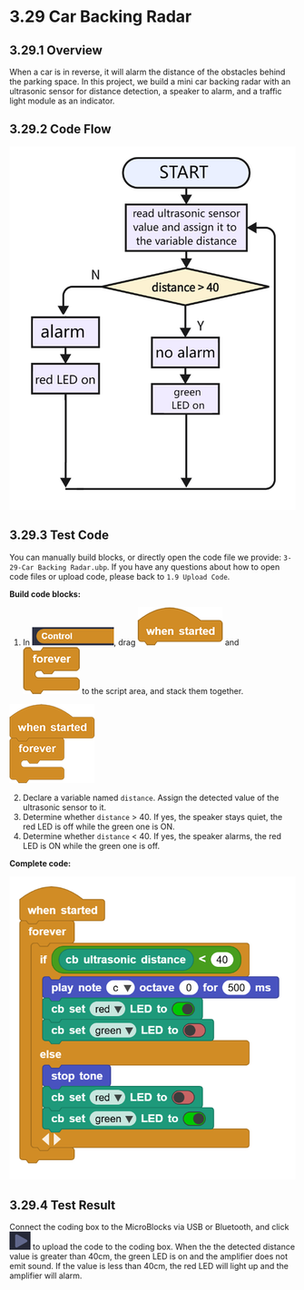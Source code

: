 # 3.29 Car Backing Radar

## 3.29.1 Overview

When a car is in reverse, it will alarm the distance of the obstacles behind the parking space. In this project, we build a mini car backing radar with an ultrasonic sensor for distance detection, a speaker to alarm, and a traffic light module as an indicator.

## 3.29.2 Code Flow

![t178](./media/t178.png)

## 3.29.3 Test Code

You can manually build blocks, or directly open the code file we provide: `3-29-Car Backing Radar.ubp`. If you have any questions about how to open code files or upload code, please back to `1.9 Upload Code`.

**Build code blocks:**

1. In ![](./media/control.png), drag ![](./media/t1.png) and ![](./media/t2.png) to the script area, and stack them together.

![t34](./media/t34.png)

2. Declare a variable named `distance`. Assign the detected value of the ultrasonic sensor to it.
3. Determine whether `distance` > 40. If yes, the speaker stays quiet, the red LED is off while the green one is ON.
4. Determine whether `distance` < 40. If yes, the speaker alarms, the red LED is ON while the green one is off.

**Complete code:**

![t179](./media/t179.png)

## 3.29.4 Test Result

Connect the coding box to the MicroBlocks via USB or Bluetooth, and click ![t59](./media/t59.png) to upload the code to the coding box. When the the detected distance value is greater than 40cm, the green LED is on and the amplifier does not emit sound. If the value is less than 40cm, the red LED will light up and the amplifier will alarm.